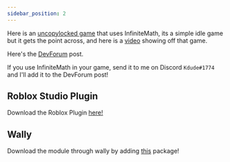 ```yaml
---
sidebar_position: 2
---
```


Here is an [uncopylocked game](https://www.roblox.com/games/12427031634/InfiniteMath-Demonstration) that uses InfiniteMath, its a simple idle game but it gets the point across, and here is a [video](https://www.youtube.com/watch?v=n2ReZtRgCmw) showing off that game.

Here's the [DevForum](https://devforum.roblox.com/t/infinitemath-go-above-103081e308/2182434) post.

If you use InfiniteMath in your game, send it to me on Discord `Kdude#1774` and I'll add it to the DevForum post!

## Roblox Studio Plugin
Download the Roblox Plugin [here!](https://www.roblox.com/library/12473700145/InfiniteMath)

## Wally

Download the module through wally by adding [this](https://wally.run/package/kdudedev/infinite-math?version=1.2.3) package!